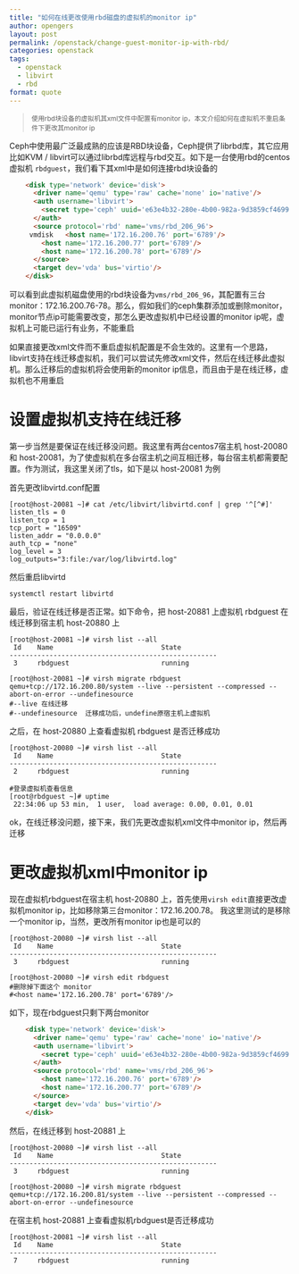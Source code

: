 ```yaml
---
title: "如何在线更改使用rbd磁盘的虚拟机的monitor ip"
author: opengers
layout: post
permalink: /openstack/change-guest-monitor-ip-with-rbd/
categories: openstack
tags:
  - openstack
  - libvirt
  - rbd
format: quote
---
```


><small>使用rbd块设备的虚拟机其xml文件中配置有monitor ip，本文介绍如何在虚拟机不重启条件下更改其monitor ip</small>     

Ceph中使用最广泛最成熟的应该是RBD块设备，Ceph提供了librbd库，其它应用比如KVM / libvirt可以通过librbd库远程与rbd交互。如下是一台使用rbd的centos虚拟机 `rbdguest`，我们看下其xml中是如何连接rbd块设备的             

``` html 
    <disk type='network' device='disk'>
      <driver name='qemu' type='raw' cache='none' io='native'/>
      <auth username='libvirt'>
        <secret type='ceph' uuid='e63e4b32-280e-4b00-982a-9d3859cf4699'/>
      </auth>
      <source protocol='rbd' name='vms/rbd_206_96'>
     vmdisk   <host name='172.16.200.76' port='6789'/>
        <host name='172.16.200.77' port='6789'/>
        <host name='172.16.200.78' port='6789'/>
      </source>
      <target dev='vda' bus='virtio'/>
    </disk>
```

可以看到此虚拟机磁盘使用的rbd块设备为`vms/rbd_206_96`，其配置有三台monitor：172.16.200.76-78。那么，假如我们的ceph集群添加或删除monitor，monitor节点ip可能需要改变，那怎么更改虚拟机中已经设置的monitor ip呢，虚拟机上可能已运行有业务，不能重启        

如果直接更改xml文件而不重启虚拟机配置是不会生效的。这里有一个思路，libvirt支持在线迁移虚拟机，我们可以尝试先修改xml文件，然后在线迁移此虚拟机。那么迁移后的虚拟机将会使用新的monitor ip信息，而且由于是在线迁移，虚拟机也不用重启      

# 设置虚拟机支持在线迁移         

第一步当然是要保证在线迁移没问题。我这里有两台centos7宿主机 host-20080 和 host-20081，为了使虚拟机在多台宿主机之间互相迁移，每台宿主机都需要配置。作为测试，我这里关闭了tls，如下是以 host-20081 为例 

首先更改libvirtd.conf配置                       

``` shell
[root@host-20081 ~]# cat /etc/libvirt/libvirtd.conf | grep '^[^#]'
listen_tls = 0
listen_tcp = 1
tcp_port = "16509"
listen_addr = "0.0.0.0"
auth_tcp = "none"
log_level = 3
log_outputs="3:file:/var/log/libvirtd.log"    
```

然后重启libvirtd      

``` shell
systemctl restart libvirtd   
```

最后，验证在线迁移是否正常。如下命令，把 host-20881 上虚拟机 rbdguest 在线迁移到宿主机 host-20880 上      

``` shell
[root@host-20081 ~]# virsh list --all
 Id    Name                           State
----------------------------------------------------
 3     rbdguest                       running
 
[root@host-20081 ~]# virsh migrate rbdguest qemu+tcp://172.16.200.80/system --live --persistent --compressed --abort-on-error --undefinesource
#--live 在线迁移
#--undefinesource  迁移成功后，undefine原宿主机上虚拟机    
``` 

之后，在 host-20880 上查看虚拟机 rbdguest 是否迁移成功      

``` shell
[root@host-20080 ~]# virsh list --all
 Id    Name                           State
----------------------------------------------------
 2     rbdguest                       running
 
#登录虚拟机查看信息     
[root@rbdguest ~]# uptime 
 22:34:06 up 53 min,  1 user,  load average: 0.00, 0.01, 0.01 
```

ok，在线迁移没问题，接下来，我们先更改虚拟机xml文件中monitor ip，然后再迁移          

# 更改虚拟机xml中monitor ip        

现在虚拟机rbdguest在宿主机 host-20880 上，首先使用`virsh edit`直接更改虚拟机monitor ip，比如移除第三台monitor：172.16.200.78。 我这里测试的是移除一个monitor ip，当然，更改所有monitor ip也是可以的    

``` shell
[root@host-20080 ~]# virsh list --all
 Id    Name                           State
----------------------------------------------------
 3     rbdguest                       running

[root@host-20080 ~]# virsh edit rbdguest
#删除掉下面这个 monitor 
#<host name='172.16.200.78' port='6789'/>
```

如下，现在rbdguest只剩下两台monitor    

``` html
    <disk type='network' device='disk'>
      <driver name='qemu' type='raw' cache='none' io='native'/>
      <auth username='libvirt'>
        <secret type='ceph' uuid='e63e4b32-280e-4b00-982a-9d3859cf4699'/>
      </auth>
      <source protocol='rbd' name='vms/rbd_206_96'>
        <host name='172.16.200.76' port='6789'/>
        <host name='172.16.200.77' port='6789'/>
      </source>
      <target dev='vda' bus='virtio'/>
    </disk>
```

然后，在线迁移到 host-20881 上     

``` shell
[root@host-20080 ~]# virsh list --all
 Id    Name                           State
----------------------------------------------------
 3     rbdguest                       running

[root@host-20080 ~]# virsh migrate rbdguest qemu+tcp://172.16.200.81/system --live --persistent --compressed --abort-on-error --undefinesource 
```

在宿主机 host-20881 上查看虚拟机rbdguest是否迁移成功     

``` shell
[root@host-20081 ~]# virsh list --all
 Id    Name                           State
----------------------------------------------------
 7     rbdguest                       running
```


